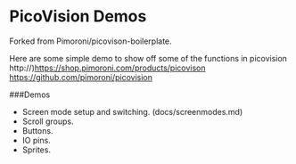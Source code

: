 # PicoVision Demos
Forked from Pimoroni/picovison-boilerplate.

Here are some simple demo to show off some of the functions in picovision 
http://)https://shop.pimoroni.com/products/picovison
https://github.com/pimoroni/picovision

###Demos

- Screen mode setup and switching. (docs/screenmodes.md)
- Scroll groups.
- Buttons.
- IO pins.
- Sprites.
